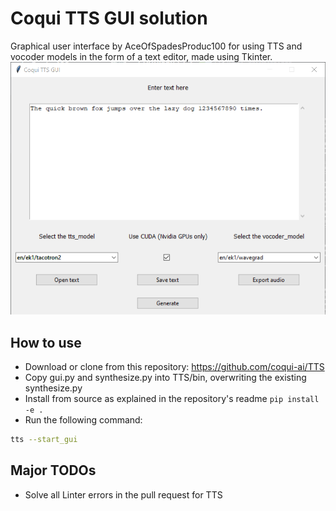 # Coqui TTS GUI solution
Graphical user interface by AceOfSpadesProduc100 for using TTS and vocoder models in the form of a text editor, made using Tkinter.
![Preview](./Screenshot_2021-03-22_173624.png)

## How to use
- Download or clone from this repository: https://github.com/coqui-ai/TTS
- Copy gui.py and synthesize.py into TTS/bin, overwriting the existing synthesize.py
- Install from source as explained in the repository's readme `pip install -e .`
- Run the following command:
```bash
tts --start_gui
```

## Major TODOs
- Solve all Linter errors in the pull request for TTS
